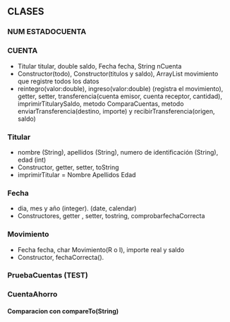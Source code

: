 ## CLASES

### NUM ESTADOCUENTA

### CUENTA

- Titular titular, double saldo, Fecha fecha, String nCuenta
- Constructor(todo), Constructor(titulos y saldo), ArrayList movimiento que registre todos los datos
- reintegro(valor:double), ingreso(valor:double) (registra el movimiento), getter, setter, transferencia(cuenta emisor, cuenta receptor, cantidad), imprimirTitularySaldo, metodo ComparaCuentas, metodo enviarTransferencia(destino, importe) y recibirTransferencia(origen, saldo)

### Titular

- nombre (String), apellidos (String), numero de identificación (String), edad (int)
- Constructor, getter, setter, toString
- imprimirTitular = Nombre Apellidos Edad

### Fecha

- dia, mes y año (integer). (date, calendar)
- Constructores, getter , setter, tostring, comprobarfechaCorrecta

### Movimiento

- Fecha fecha, char Movimiento(R o I), importe real y saldo
- Constructor, fechaCorrecta().

### PruebaCuentas (TEST)

### CuentaAhorro

#### Comparacion con compareTo(String)
